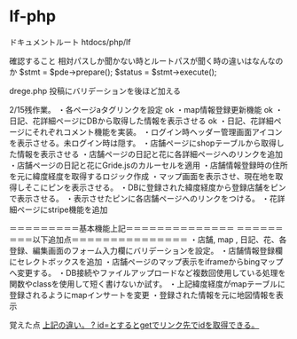 # lf-php
ドキュメントルート 
htdocs/php/lf

確認すること
相対パスしか聞かない時とルートパスが聞く時の違いはなんなのか
$stmt = $pde->prepare();
$status = $stmt->execute();






drege.php
投稿にバリデーションを後ほど加える


2/15残作業。
・各ページaタグリンクを設定 ok
・map情報登録更新機能 ok
・日記、花詳細ページにDBから取得した情報を表示させる ok
・日記、花詳細ページにそれぞれコメント機能を実装。
・ログイン時ヘッダー管理画面アイコンを表示させる。未ログイン時は隠す。
・店舗ページにshopテーブルから取得した情報を表示させる
・店舗ページの日記と花に各詳細ページへのリンクを追加
・店舗ページの日記と花にGride.jsのカルーセルを適用
・店舗情報登録時の住所を元に緯度経度を取得するロジック作成
・マップ画面を表示させ、現在地を取得しそこにピンを表示させる。
・DBに登録された緯度経度から登録店舗をピンで表示させる。
・表示させたピンに各店舗ページへのリンクをつける。
・花詳細ページにstripe機能を追加

＝＝＝＝＝＝＝＝＝基本機能上記＝＝＝＝＝＝＝＝＝＝＝＝＝＝
＝＝＝＝＝＝＝＝＝以下追加点＝＝＝＝＝＝＝＝＝＝＝＝＝＝＝
・店舗, map , 日記、花、各登録、編集画面のフォーム入力欄にバリデーションを設定。
・店舗情報登録欄にセレクトボックスを追加
・店舗ページのマップ表示をiframeからbingマップへ変更する。
・DB接続やファイルアップロードなど複数回使用している処理を関数やclassを使用して短く書けないか試す。
・上記緯度経度がmapテーブルに登録されるようにmapインサートを変更
・登録された情報を元に地図情報を表示




覚えた点
 <a href="shop.php/<?= $item['id']; ?>">
 <a href="diaryEdit.php/? id=<?= $images[$i]['id']; ?>">
 上記の違い。
 ? id=とするとgetでリンク先でidを取得できる。